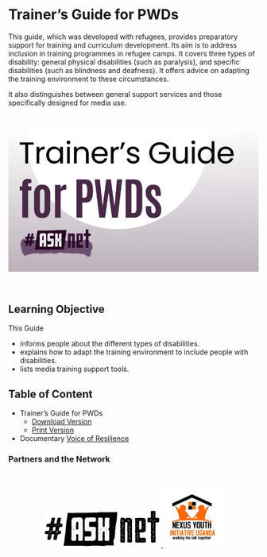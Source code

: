 # Trainer’s Guide for PWDs

This guide, which was developed with refugees, provides preparatory support for training and curriculum development. Its aim is to address inclusion in training programmes in refugee camps.
It covers three types of disability: general physical disabilities (such as paralysis), and specific disabilities (such as blindness and deafness). It offers advice on adapting the training environment to these circumstances.

It also distinguishes between general support services and those specifically designed for media use.

<br>

<p align="center" width="80%" >
 <img src="materials/images/pwd_cover.jpg" alt="pwd cover"/> </p>

<br>

## Learning Objective 
This Guide 
+ informs people about the different types of disabilities.
+ explains how to adapt the training environment to include people with disabilities.
+ lists media training support tools.

## Table of Content

+ Trainer’s Guide for PWDs
    + [Download Version](/materials/Trainers_Guide_PWDs-reduced_file.pdf)
    + [Print Version](/materials/Trainers_Guide_PWDs-Print.pdf)
+ Documentary [Voice of Resilience](https://www.youtube.com/watch?v=zccmWhQdZAo)

### Partners and the Network
<br>

<p align="center"; vertical-align="middle"; width="100%" >
 <a href="https://asknet.community/"> <img height="80" src="/materials/images/asknet-logo.png" alt="ASKnet Logo"/> </a>
 <a href="https://www.linkedin.com/in/nexus-youth-initiative-uganda-b71229218/"> <img height="120" src="materials/images/nexus.jpg" alt="NEXUS YOUTH INITIATIVE Logo"/> </a> 
</p>

